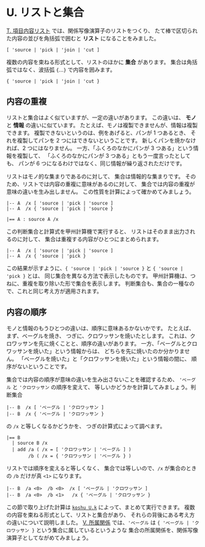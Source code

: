 # U. リストと集合



[T. 項目内容リスト][T] では、関係写像演算子のリストをつくり、
たて棒で区切られた内容の並びを角括弧で囲むと **リスト** になることをみました。

```text
[ 'source | 'pick | 'join | 'cut ]
```

複数の内容を束ねる形式として、リストのほかに **集合** があります。
集合は角括弧ではなく、波括弧 `{`...`}` で内容を囲みます。

```text
{ 'source | 'pick | 'join | 'cut }
```


## 内容の重複

リストと集合はよく似ていますが、一定の違いがあります。
この違いは、 **モノ** と **情報** の違いに似ています。
たとえば、モノは複製できませんが、情報は複製できます。
複製できないというのは、例をあげると、パンが 1 つあるとき、
それを複製してパンを 2 つにはできないということです。
新しくパンを焼かなければ、2 つにはなりません。
一方、「ふくろのなかにパンが 3 つある」という情報を複製して、
「ふくろのなかにパンが 3 つある」ともう一度言ったとしても、
パンが 6 つになるわけではなく、同じ情報が繰り返されただけです。

リストはモノ的な集まりであるのに対して、
集合は情報的な集まりです。
そのため、リストでは内容の重複に意味があるのに対して、
集合では内容の重複が意味の違いを生み出しません。
この性質を計算によって確かめてみましょう。

```text
|-- A  /x [ 'source | 'pick | 'source ]
|-- A  /x { 'source | 'pick | 'source }

|== A : source A /x
```

この判断集合と計算式を甲州計算機で実行すると、
リストはそのまま出力されるのに対して、
集合は重複する内容がひとつにまとめられます。

```text
|-- A  /x [ 'source | 'pick | 'source ]
|-- A  /x { 'source | 'pick }
```

この結果が示すように、`{ 'source | 'pick | 'source }`
と `{ 'source | 'pick }` とは、
同じ集合を異なる方法で表示したものです。
甲州計算機は、つねに、重複を取り除いた形で集合を表示します。
判断集合も、集合の一種なので、これと同じ考え方が適用されます。


## 内容の順序

モノと情報のもうひとつの違いは、順序に意味あるかないかです。
たとえば、まず、ベーグルを焼き、
つぎに、クロワッサンを焼いたとします。
これは、クロワッサンを先に焼くことと、順序の違いがあります。
一方、「ベーグルとクロワッサンを焼いた」という情報からは、
どちらを先に焼いたのか分かりません。
「ベーグルを焼いた」と「クロワッサンを焼いた」という情報の間に、
順序がないということです。

集合では内容の順序が意味の違いを生み出さないことを確認するため、
`'ベーグル` と `'クロワッサン` の順序を変えて、
等しいかどうかを計算してみましょう。判断集合

```text
|-- B  /x [ 'ベーグル | 'クロワッサン ]
|-- B  /x { 'ベーグル | 'クロワッサン }
```

の `/x` と等しくなるかどうかを、
つぎの計算式によって調べます。

```text
|== B
  | source B /x
  | add /a ( /x = [ 'クロワッサン | 'ベーグル ] )
        /b ( /x = { 'クロワッサン | 'ベーグル } )
```

リストでは順序を変えると等しくなく、
集合では等しいので、`/x` が集合のときの
`/b` だけが真 `<1>` になります。

```text
|-- B  /a <0>  /b <0>  /x [ 'ベーグル | 'クロワッサン ]
|-- B  /a <0>  /b <1>   /x { 'ベーグル | 'クロワッサン }
```

この節で取り上げた計算は [`koshu U.k`][U.k]
によって、まとめて実行できます。
複数の内容を束ねる形式として、リストと集合があり、
それらの背後にある考え方の違いについて説明しました。
[V. 所属関係][V] では、`'ベーグル` は `{ 'ベーグル | 'クロワッサン }` 
という集合に属しているというような
集合の所属関係を、関係写像演算子としてながめてみましょう。



[T]:     ../T
[U.k]:   U.k
[V]:     ../V

